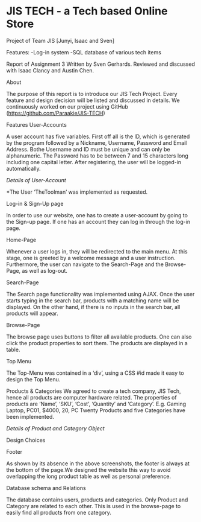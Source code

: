 # JIS TECH - a Tech based Online Store
Project of Team JIS [Junyi, Isaac and Sven]

Features:
-Log-in system
-SQL database of various tech items

Report of Assignment 3
Written by Sven Gerhards. Reviewed and discussed with Isaac Clancy and Austin Chen.

About

The purpose of this report is to introduce our JIS Tech Project. Every feature and design decision will be listed and discussed in details. We continuously worked on our project using GitHub (https://github.com/Paraakie/JIS-TECH)

Features
User-Accounts

A user account has five variables. First off all is the ID, which is generated by the program followed by a Nickname, Username, Password and Email Address. Bothe Username and ID must be unique and can only be alphanumeric. The Password has to be between 7 and 15 characters long including one capital letter. After registering, the user will be logged-in automatically. 

*Details of User-Account*

*The User ‘TheToolman’ was implemented as requested.

Log-in & Sign-Up page

In order to use our website, one has to create a user-account by going to the Sign-up page. If one has an account they can log in through the log-in page.



Home-Page

Whenever a user logs in, they will be redirected to the main menu. At this stage, one is greeted by a welcome message and a user instruction. Furthermore, the user can navigate to the Search-Page and the Browse-Page, as well as log-out. 



Search-Page

The Search page functionality was implemented using AJAX. Once the user starts typing in the search bar, products with a matching name will be displayed. On the other hand, if there is no inputs in the search bar, all products will appear.

Browse-Page

The browse page uses buttons to filter all available products. One can also click the product properties to sort them. The products are displayed in a table.



Top Menu

The Top-Menu was contained in a ‘div’, using a CSS #id made it easy to design the Top Menu. 



Products & Categories
We agreed to create a tech company, JIS Tech, hence all products are computer hardware related. The properties of products are ‘Name’, ‘SKU’, ‘Cost’, ‘Quantity’ and ‘Category’. 
E.g. Gaming Laptop, PC01, $4000, 20, PC 
Twenty Products and five Categories have been implemented.


*Details of Product and Category Object*

Design Choices

Footer

As shown by its absence in the above screenshots, the footer is always at the bottom of the page.We designed the website this way to avoid overlapping the long product table as well as personal preference.

Database schema and Relations

The database contains users, products and categories. Only Product and Category are related to each other. This is used in the browse-page to easily find all products from one category.



